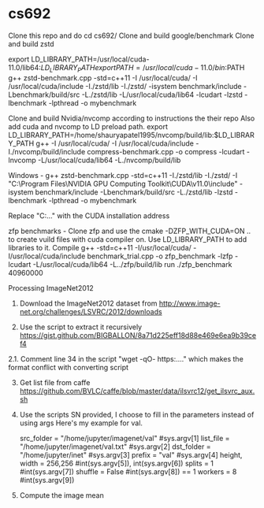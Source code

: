 # cs692
Clone this repo and do cd cs692/
Clone and build google/benchmark 
Clone and build zstd

export LD_LIBRARY_PATH=/usr/local/cuda-11.0/lib64:$LD_LIBRARY_PATH
export PATH=/usr/local/cuda-11.0/bin:$PATH
g++ zstd-benchmark.cpp -std=c++11 -I /usr/local/cuda/ -I /usr/local/cuda/include -I./zstd/lib -I./zstd/ -isystem benchmark/include -Lbenchmark/build/src -L./zstd/lib -L/usr/local/cuda/lib64 -lcudart -lzstd  -lbenchmark -lpthread  -o mybenchmark

Clone and build Nvidia/nvcomp according to instructions the their repo
Also add cuda and nvcomp to LD preload path.
export LD_LIBRARY_PATH=/home/shauryapatel1995/nvcomp/build/lib:$LD_LIBRARY_PATH
g++ -I /usr/local/cuda/ -I /usr/local/cuda/include -I./nvcomp/build/include compress-benchmark.cpp -o compress -lcudart -lnvcomp -L/usr/local/cuda/lib64 -L./nvcomp/build/lib 

Windows - 
g++ zstd-benchmark.cpp -std=c++11 -I./zstd/lib -I./zstd/ -I "C:\Program Files\NVIDIA GPU Computing Toolkit\CUDA\v11.0\include" -isystem benchmark/include -Lbenchmark/build/src -L./zstd/lib -lzstd -lbenchmark -lpthread -o mybenchmark

Replace "C:\..." with the CUDA installation address

zfp benchmarks - 
Clone zfp and use the cmake -DZFP_WITH_CUDA=ON .. to create vuild files with cuda compiler on. 
Use LD_LIBRARY_PATH to add libraries to it.
Compile g++ -std=c++11 -I/usr/local/cuda/ -I/usr/local/cuda/include benchmark_trial.cpp -o zfp_benchmark -lzfp -lcudart -L/usr/local/cuda/lib64 -L../zfp/build/lib
run ./zfp_benchmark 40960000




Processing ImageNet2012

1. Download the ImageNet2012 dataset from http://www.image-net.org/challenges/LSVRC/2012/downloads

2. Use the script to extract it recursively https://gist.github.com/BIGBALLON/8a71d225eff18d88e469e6ea9b39cef4

2.1. Comment line 34 in the script "wget -qO- https:...." which makes the format conflict with converting script

3. Get list file from caffe https://github.com/BVLC/caffe/blob/master/data/ilsvrc12/get_ilsvrc_aux.sh

4. Use the scripts SN provided, I choose to fill in the parameters instead of using args Here's my example for val.

    src_folder = "/home/jupyter/imagenet/val"    #sys.argv[1]
    list_file = "/home/jupyter/imagenet/val.txt"  #sys.argv[2]
    dst_folder = "/home/jupyter/inet" #sys.argv[3]
    prefix = "val" #sys.argv[4]
    height, width = 256,256 #int(sys.argv[5]), int(sys.argv[6])
    splits = 1 #int(sys.argv[7])
    shuffle = False #int(sys.argv[8]) == 1
    workers = 8 #int(sys.argv[9])
    
5. Compute the image mean
